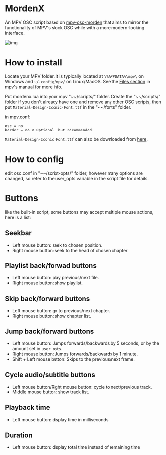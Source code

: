 # MordenX
An MPV OSC script based on [mpv-osc-morden](https://github.com/maoiscat/mpv-osc-morden/) that aims to mirror the functionality of MPV's stock OSC while with a more modern-looking interface.

![img](https://github.com/cyl0/MordenX/blob/main/preview.png)

# How to install

Locate your MPV folder. It is typically located at `\%APPDATA%\mpv\` on Windows and `~/.config/mpv/` on Linux/MacOS. See the [Files section](https://mpv.io/manual/master/#files) in mpv's manual for more info.

Put mordenx.lua into your mpv "\~\~/scripts/" folder. Create the "\~\~/scripts/" folder if you don't already have one and remove any other OSC scripts,
then put `Material-Design-Iconic-Font.ttf` in the "\~\~/fonts" folder.

in mpv.conf:

```
osc = no
border = no # Optional, but recommended
```
`Material-Design-Iconic-Font.ttf` can also be downloaded from [here](https://zavoloklom.github.io/material-design-iconic-font/).

# How to config

edit osc.conf in "\~\~/script-opts/" folder, however many options are changed, so refer to the user_opts variable in the script file for details.

# Buttons

like the built-in script, some buttons may accept multiple mouse actions, here is a list:

## Seekbar
* Left mouse button: seek to chosen position.
* Right mouse button: seek to the head of chosen chapter
## Playlist back/forwad buttons
* Left mouse button: play previous/next file.
* Right mouse button: show playlist.
## Skip back/forward buttons
* Left mouse button: go to previous/next chapter.
* Right mouse button: show chapter list.
## Jump back/forward buttons
* Left mouse button: Jumps forwards/backwards by 5 seconds, or by the amount set in `user_opts`.
* Right mouse button: Jumps forwards/backwards by 1 minute.
* Shift + Left mouse button: Skips to the previous/next frame.
## Cycle audio/subtitle buttons
* Left mouse button/Right mouse button: cycle to next/previous track.
* Middle mouse button: show track list.
## Playback time
* Left mouse button: display time in milliseconds
## Duration
* Left mouse button: display total time instead of remaining time
